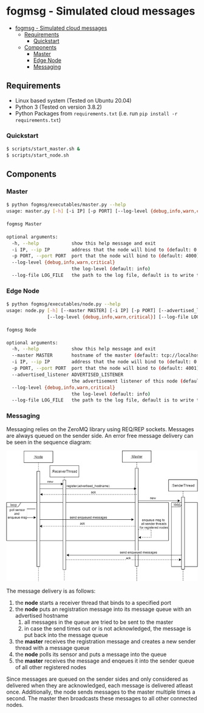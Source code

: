 # fogmsg - Simulated cloud messages

- [fogmsg - Simulated cloud messages](#fogmsg---simulated-cloud-messages)
  - [Requirements](#requirements)
    - [Quickstart](#quickstart)
  - [Components](#components)
    - [Master](#master)
    - [Edge Node](#edge-node)
    - [Messaging](#messaging)

## Requirements

- Linux based system (Tested on Ubuntu 20.04)
- Python 3 (Tested on version 3.8.2)
- Python Packages from `requirements.txt` (i.e. run `pip install -r requirements.txt`)

### Quickstart

```bash
$ scripts/start_master.sh &
$ scripts/start_node.sh
```

## Components

### Master

```bash
$ python fogmsg/executables/master.py --help
usage: master.py [-h] [-i IP] [-p PORT] [--log-level {debug,info,warn,critical}] [--log-file LOG_FILE]

fogmsg Master

optional arguments:
  -h, --help            show this help message and exit
  -i IP, --ip IP        address that the node will bind to (default: 0.0.0.0)
  -p PORT, --port PORT  port that the node will bind to (default: 4000)
  --log-level {debug,info,warn,critical}
                        the log-level (default: info)
  --log-file LOG_FILE   the path to the log file, default is to write to console
```

### Edge Node

```bash
$ python fogmsg/executables/node.py --help
usage: node.py [-h] [--master MASTER] [-i IP] [-p PORT] [--advertised_listener ADVERTISED_LISTENER]
               [--log-level {debug,info,warn,critical}] [--log-file LOG_FILE]

fogmsg Node

optional arguments:
  -h, --help            show this help message and exit
  --master MASTER       hostname of the master (default: tcp://localhost:4000)
  -i IP, --ip IP        address that the node will bind to (default: 0.0.0.0)
  -p PORT, --port PORT  port that the node will bind to (default: 4001)
  --advertised_listener ADVERTISED_LISTENER
                        the advertisement listener of this node (default: tcp://localhost:4001)
  --log-level {debug,info,warn,critical}
                        the log-level (default: info)
  --log-file LOG_FILE   the path to the log file, default is to write to console
```

### Messaging

Messaging relies on the ZeroMQ library using REQ/REP sockets.
Messages are always queued on the sender side.
An error free message delivery can be seen in the sequence diagram:

![Sequence Diagram](docs/images/fogmsg.png)

The message delivery is as follows:

1. the **node** starts a receiver thread that binds to a specified port
2. the **node** puts an registration message into its message queue with an advertised hostname
   1. all messages in the queue are tried to be sent to the master
   2. in case the send times out or is not acknowledged, the message is put back into the message queue
3. the **master** receives the registration message and creates a new sender thread with a message queue
4. the **node** polls its sensor and puts a message into the queue
5. the **master** receives the message and enqeues it into the sender queue of all other registered nodes

Since messages are queued on the sender sides and only considered as delivered when they are acknowledged, each message is delivered atleast once.
Additionally, the node sends messages to the master multiple times a second.
The master then broadcasts these messages to all other connected nodes.
